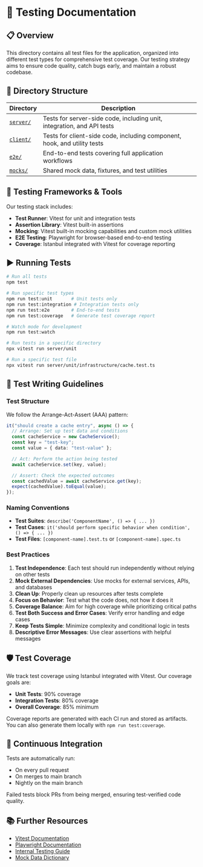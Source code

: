 # 🧪 Testing Documentation

## 📋 Overview

This directory contains all test files for the application, organized into different test types for comprehensive test coverage. Our testing strategy aims to ensure code quality, catch bugs early, and maintain a robust codebase.

## 📂 Directory Structure

| Directory                       | Description                                                              |
| ------------------------------- | ------------------------------------------------------------------------ |
| [`server/`](./server/README.md) | Tests for server-side code, including unit, integration, and API tests   |
| [`client/`](./client/README.md) | Tests for client-side code, including component, hook, and utility tests |
| [`e2e/`](./e2e/README.md)       | End-to-end tests covering full application workflows                     |
| [`mocks/`](./mocks/README.md)   | Shared mock data, fixtures, and test utilities                           |

## 🔧 Testing Frameworks & Tools

Our testing stack includes:

- **Test Runner**: Vitest for unit and integration tests
- **Assertion Library**: Vitest built-in assertions
- **Mocking**: Vitest built-in mocking capabilities and custom mock utilities
- **E2E Testing**: Playwright for browser-based end-to-end testing
- **Coverage**: Istanbul integrated with Vitest for coverage reporting

## ▶️ Running Tests

```bash
# Run all tests
npm test

# Run specific test types
npm run test:unit       # Unit tests only
npm run test:integration # Integration tests only
npm run test:e2e        # End-to-end tests
npm run test:coverage   # Generate test coverage report

# Watch mode for development
npm run test:watch

# Run tests in a specific directory
npx vitest run server/unit

# Run a specific test file
npx vitest run server/unit/infrastructure/cache.test.ts
```

## 📝 Test Writing Guidelines

### Test Structure

We follow the Arrange-Act-Assert (AAA) pattern:

```typescript
it("should create a cache entry", async () => {
  // Arrange: Set up test data and conditions
  const cacheService = new CacheService();
  const key = "test-key";
  const value = { data: "test-value" };

  // Act: Perform the action being tested
  await cacheService.set(key, value);

  // Assert: Check the expected outcomes
  const cachedValue = await cacheService.get(key);
  expect(cachedValue).toEqual(value);
});
```

### Naming Conventions

- **Test Suites**: `describe('ComponentName', () => { ... })`
- **Test Cases**: `it('should perform specific behavior when condition', () => { ... })`
- **Test Files**: `[component-name].test.ts` or `[component-name].spec.ts`

### Best Practices

1. **Test Independence**: Each test should run independently without relying on other tests
2. **Mock External Dependencies**: Use mocks for external services, APIs, and databases
3. **Clean Up**: Properly clean up resources after tests complete
4. **Focus on Behavior**: Test what the code does, not how it does it
5. **Coverage Balance**: Aim for high coverage while prioritizing critical paths
6. **Test Both Success and Error Cases**: Verify error handling and edge cases
7. **Keep Tests Simple**: Minimize complexity and conditional logic in tests
8. **Descriptive Error Messages**: Use clear assertions with helpful messages

## 🛡️ Test Coverage

We track test coverage using Istanbul integrated with Vitest. Our coverage goals are:

- **Unit Tests**: 90% coverage
- **Integration Tests**: 80% coverage
- **Overall Coverage**: 85% minimum

Coverage reports are generated with each CI run and stored as artifacts. You can also generate them locally with `npm run test:coverage`.

## 🔄 Continuous Integration

Tests are automatically run:

- On every pull request
- On merges to main branch
- Nightly on the main branch

Failed tests block PRs from being merged, ensuring test-verified code quality.

## 📚 Further Resources

- [Vitest Documentation](https://vitest.dev/)
- [Playwright Documentation](https://playwright.dev/)
- [Internal Testing Guide](../../docs/testing.md)
- [Mock Data Dictionary](./mocks/README.md)
